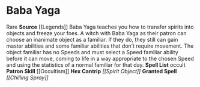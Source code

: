 ﻿---
id: '9'
name: Baba Yaga
rarity: Rare
skill:
- '[[DATABASE/skill/Occultism|Occultism]]'
source: '[[DATABASE/source/Legends|Legends]]'
tradition:
- Occult
trait:
- '[[DATABASE/trait/Rare|Rare]]'
type: Witch Patron Theme

---
# Baba Yaga

<span class="trait-rare item-trait">Rare</span>
**Source** [[Legends]]
Baba Yaga teaches you how to transfer spirits into objects and freeze your foes. A witch with Baba Yaga as their patron can choose an inanimate object as a familiar. If they do, they still can gain master abilities and some familiar abilities that don’t require movement. The object familiar has no Speeds and must select a Speed familiar ability before it can move, coming to life in a way appropriate to the chosen Speed and using the statistics of a normal familiar for that day.
**Spell List** occult
**Patron Skill** [[Occultism]]
**Hex Cantrip** _[[Spirit Object]]_
**Granted Spell** _[[Chilling Spray]]_